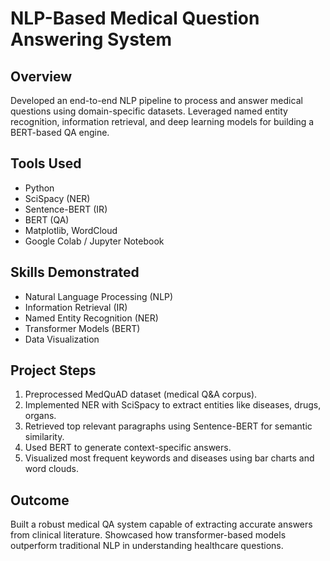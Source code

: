 # NLP-Based Medical Question Answering System

## Overview
Developed an end-to-end NLP pipeline to process and answer medical questions using domain-specific datasets. Leveraged named entity recognition, information retrieval, and deep learning models for building a BERT-based QA engine.

## Tools Used
- Python
- SciSpacy (NER)
- Sentence-BERT (IR)
- BERT (QA)
- Matplotlib, WordCloud
- Google Colab / Jupyter Notebook

## Skills Demonstrated
- Natural Language Processing (NLP)
- Information Retrieval (IR)
- Named Entity Recognition (NER)
- Transformer Models (BERT)
- Data Visualization

## Project Steps
1. Preprocessed MedQuAD dataset (medical Q&A corpus).
2. Implemented NER with SciSpacy to extract entities like diseases, drugs, organs.
3. Retrieved top relevant paragraphs using Sentence-BERT for semantic similarity.
4. Used BERT to generate context-specific answers.
5. Visualized most frequent keywords and diseases using bar charts and word clouds.

## Outcome
Built a robust medical QA system capable of extracting accurate answers from clinical literature. Showcased how transformer-based models outperform traditional NLP in understanding healthcare questions.
